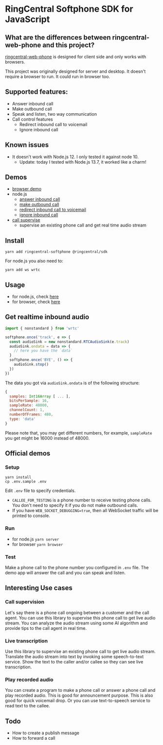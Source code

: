 # RingCentral Softphone SDK for JavaScript

## What are the differences between ringcentral-web-phone and this project?

[ringcentral-web-phone](https://github.com/ringcentral/ringcentral-web-phone) is designed for client side and only works with browsers.

This project was originally designed for server and desktop. It doesn't require a browser to run. It could run in browser too.


## Supported features:

- Answer inbound call
- Make outbound call
- Speak and listen, two way communication
- Call control features
    - Redirect inbound call to voicemail
    - Ignore inbound call


## Known issues

- It doesn't work with Node.js 12. I only tested it against node 10.
    - Update: today I tested with Node.js 13.7, it worked like a charm!


## Demos

- [browser demo](./demos/browser)
- node.js
    - [answer inbound call](./demos/node/answer-and-talk.js)
    - [make outbound call](./demos/node/outbound-call.js)
    - [redirect inbound call to voicemail](./demos/node/to-voicemail.js)
    - [ignore inbound call](./demos/node/ignore.js)
- [call supervise](https://github.com/tylerlong/ringcentral-call-supervise-demo)
    - supervise an existing phone call and get real time audio stream


## Install

```
yarn add ringcentral-softphone @ringcentral/sdk
```

For node.js you also need to:

```
yarn add ws wrtc
```


## Usage

- for node.js, check [here](./demos/node)
- for browser, check [here](./demos/browser)


## Get realtime inbound audio

```js
import { nonstandard } from 'wrtc'

softphone.once('track', e => {
  const audioSink = new nonstandard.RTCAudioSink(e.track)
  audioSink.ondata = data => {
    // here you have the `data`
  }
  softphone.once('BYE', () => {
    audioSink.stop()
  })
})
```

The data you got via `audioSink.ondata` is of the following structure:

```js
{
  samples: Int16Array [ ... ],
  bitsPerSample: 16,
  sampleRate: 48000,
  channelCount: 1,
  numberOfFrames: 480,
  type: 'data'
}
```

Please note that, you may get different numbers, for example, `sampleRate` you get might be 16000 instead of 48000.


## Official demos

### Setup

```
yarn install
cp .env.sample .env
```

Edit `.env` file to specify credentials.

- `CALLEE_FOR_TESTING` is a phone number to receive testing phone calls. You don't need to specify it if you do not make outbound calls.
- If you have `WEB_SOCKET_DEBUGGING=true`, then all WebSocket traffic will be printed to console.


### Run

- for node.js `yarn server`
- for browser `yarn browser`


### Test

Make a phone call to the phone number you configured in `.env` file. The demo app will answer the call and you can speak and listen.


## Interesting Use cases

### Call supervision

Let's say there is a phone call ongoing between a customer and the call agent.
You can use this library to supervise this phone call to get live audio stream.
You can analyze the audio stream using some AI algorithm and provide tips to the call agent in real time.


### Live transcription

Use this library to supervise an existing phone call to get live audio stream.
Translate the audio stream into text by invoking some speech-to-text service.
Show the text to the caller and/or callee so they can see live transcription.


### Play recorded audio

You can create a program to make a phone call or answer a phone call and play recorded audio.
This is good for announcement purpose. This is also good for quick voicemail drop.
Or you can use text-to-speech service to read text to the callee.


## Todo

- How to create a publish message
- How to forward a call
